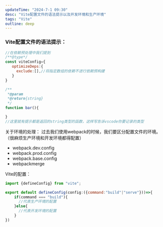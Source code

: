 ```yaml
---
updateTime: "2024-7-1 09:30"
desc: "Vite配置文件的语法提示以及开发环境和生产环境"
tags: "Vite"
outline: deep
---
```


### Vite配置文件的语法提示：
```vite.config.js
//在依赖预处理中我们提到
/**@type*/
const viteConfig={
   optimizeDeps:{
     exclude:[],//将指定数组的依赖不进行依赖预构建
   }
}

/**
 *@param
 *@return{string}
 */
function bar(){

}
//这里就有提示都是返回的string类型的函数，这样写告诉vscode你要记录的类型
```
关于环境的处理：
 过去我们使用webpack的时候，我们要区分配置文件的环境。（很麻烦生产环境和开发环境都得配置）
 - webpack.dev.config
 - webpack.prod.config
 - webpack.base.config
 - webpackmerge
 
 Vite的配置：
```vite.config.js
import {defineConfig} from "vite";

export default defineConfig(config:({command:"build"|"serve"}))=>{
    if(command === "build"){
      //代表生产环境的配置
    }else{
      //代表开发环境的配置
    }
})
```
 



